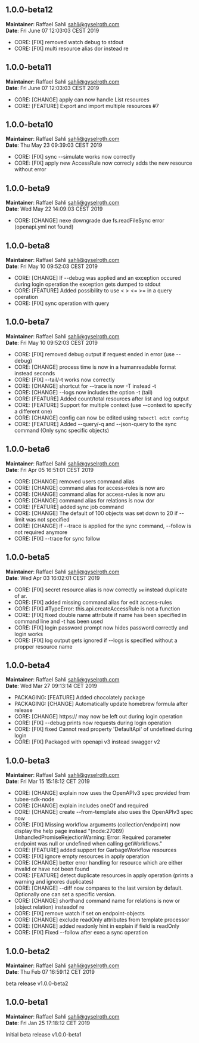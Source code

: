 ## 1.0.0-beta12
**Maintainer**: Raffael Sahli <sahli@gyselroth.com>\
**Date**: Fri June 07 12:03:03 CEST 2019

* CORE: [FIX] removed watch debug to stdout
* CORE: [FIX] multi resource alias dor instead re


## 1.0.0-beta11
**Maintainer**: Raffael Sahli <sahli@gyselroth.com>\
**Date**: Fri June 07 12:03:03 CEST 2019

* CORE: [CHANGE] apply can now handle List resources
* CORE: [FEATURE] Export and import multiple resources #7


## 1.0.0-beta10
**Maintainer**: Raffael Sahli <sahli@gyselroth.com>\
**Date**: Thu May 23 09:39:03 CEST 2019

* CORE: [FIX] sync --simulate works now correctly 
* CORE: [FIX] apply new AccessRule now correcly adds the new resource without error


## 1.0.0-beta9
**Maintainer**: Raffael Sahli <sahli@gyselroth.com>\
**Date**: Wed May 22 14:09:03 CEST 2019

* CORE: [CHANGE] nexe downgrade due fs.readFileSync error (openapi.yml not found)


## 1.0.0-beta8
**Maintainer**: Raffael Sahli <sahli@gyselroth.com>\
**Date**: Fri May 10 09:52:03 CEST 2019

* CORE: [CHANGE] If --debug was applied and an exception occured during login operation the exception gets dumped to stdout
* CORE: [FEATURE] Added possibility to use < > <= >= in a query operation
* CORE: [FIX] sync operation with query


## 1.0.0-beta7
**Maintainer**: Raffael Sahli <sahli@gyselroth.com>\
**Date**: Fri May 10 09:52:03 CEST 2019

* CORE: [FIX] removed debug output if request ended in error (use --debug)
* CORE: [CHANGE] process time is now in a humanreadable format instead seconds
* CORE: [FIX] --tail/-t works now correctly 
* CORE: [CHANGE] shortcut for --trace is now -T instead -t
* CORE: [CHANGE] --logs now includes the option -t (tail)
* CORE: [FEATURE] Added count/total resources after list and log output
* CORE: [FEATURE] Support for multiple context (use --context to specify a different one)
* CORE: [CHANGE] config can now be edited using `tubectl edit config`
* CORE: [FEATURE] Added --query/-q and --json-query to the sync command (Only sync specific objects)


## 1.0.0-beta6
**Maintainer**: Raffael Sahli <sahli@gyselroth.com>\
**Date**: Fri Apr 05 16:51:01 CEST 2019

* CORE: [CHANGE] removed users command alias
* CORE: [CHANGE] command alias for access-roles is now aro
* CORE: [CHANGE] command alias for access-rules is now aru
* CORE: [CHANGE] command alias for relations is now dor
* CORE: [FEATURE] added sync job command
* CORE: [CHANGE] The default of 100 objects was set down to 20 if --limit was not specified
* CORE: [CHANGE] if --trace is applied for the sync command, --follow is not required anymore
* CORE: [FIX] --trace for sync follow


## 1.0.0-beta5
**Maintainer**: Raffael Sahli <sahli@gyselroth.com>\
**Date**: Wed Apr 03 16:02:01 CEST 2019

* CORE: [FIX] secret resource alias is now correctly `se` instead duplicate of ar.
* CORE: [FIX] added missing command alias for edit access-rules
* CORE: [FIX] #TypeError: this.api.createAccessRule is not a function
* CORE: [FIX] fixed double name attribute if name has been specified in command line and -t has been used
* CORE: [FIX] login password prompt now hides password correctly and login works
* CORE: [FIX] log output gets ignored if --logs is specified without a propper resource name


## 1.0.0-beta4
**Maintainer**: Raffael Sahli <sahli@gyselroth.com>\
**Date**: Wed Mar 27 09:13:14 CET 2019

* PACKAGING: [FEATURE] Added chocolately package
* PACKAGING: [CHANGE] Automatically update homebrew formula after release
* CORE: [CHANGE] https:// may now be left out during login operation
* CORE: [FIX] --debug prints now requests during login operation
* CORE: [FIX] fixed Cannot read property 'DefaultApi' of undefined during login
* CORE: [FIX] Packaged with openapi v3 instead swagger v2


## 1.0.0-beta3
**Maintainer**: Raffael Sahli <sahli@gyselroth.com>\
**Date**: Fri Mar 15 15:18:12 CET 2019

* CORE: [CHANGE] explain now uses the OpenAPIv3 spec provided from tubee-sdk-node
* CORE: [CHANGE] explain includes oneOf and required 
* CORE: [CHANGE] create --from-template also uses the OpenAPIv3 spec now 
* CORE: [FIX] Missing workflow arguments (collection/endpoint) now display the help page instead "(node:27089) UnhandledPromiseRejectionWarning: Error: Required parameter endpoint was null or undefined when calling getWorkflows."
* CORE: [FEATURE] added support for GarbageWorkflow resources
* CORE: [FIX] ignore empty resources in apply operation
* CORE: [CHANGE] better error handling for resource which are either invalid or have not been found
* CORE: [FEATURE] detect duplicate resources in apply operation (prints a warning and ignores duplicates)
* CORE: [CHANGE] --diff now compares to the last version by default. Optionally one can set a specific version.
* CORE: [CHANGE] shorthand command name for relations is now or (object relation) insteadof re
* CORE: [FIX] remove watch if set on endpoint-objects
* CORE: [CHANGE] exclude readOnly attributes from template processor
* CORE: [CHANGE] added readonly hint in explain if field is readOnly
* CORE: [FIX] Fixed --follow after exec a sync operation


## 1.0.0-beta2
**Maintainer**: Raffael Sahli <sahli@gyselroth.com>\
**Date**: Thu Feb 07 16:59:12 CET 2019

beta release v1.0.0-beta2


## 1.0.0-beta1
**Maintainer**: Raffael Sahli <sahli@gyselroth.com>\
**Date**: Fri Jan 25 17:18:12 CET 2019

Initial beta release v1.0.0-beta1
